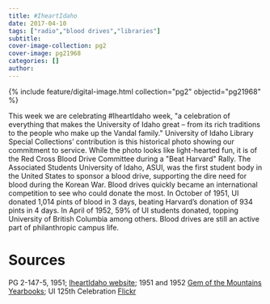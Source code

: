 ```yaml
---
title: #IheartIdaho
date: 2017-04-10
tags: ["radio","blood drives","libraries"]
subtitle: 
cover-image-collection: pg2
cover-image: pg21968
categories: []
author:
---
```


{% include feature/digital-image.html collection="pg2" objectid="pg21968" %}

This week we are celebrating #IheartIdaho week, "a celebration of everything that makes the University of Idaho great – from its rich traditions to the people who make up the Vandal family." University of Idaho Library Special Collections’ contribution is this historical photo showing our commitment to service. While the photo looks like light-hearted fun, it is of the Red Cross Blood Drive Committee during a "Beat Harvard" Rally. The Associated Students University of Idaho, ASUI, was the first student body in the United States to sponsor a blood drive, supporting the dire need for blood during the Korean War. Blood drives quickly became an international competition to see who could donate the most. In October of 1951, UI donated 1,014 pints of blood in 3 days, beating Harvard’s donation of 934 pints in 4 days. In April of 1952, 59% of UI students donated, topping University of British Columbia among others. Blood drives are still an active part of philanthropic campus life.

# Sources

PG 2-147-5, 1951; [IheartIdaho website](https://www.uidaho.edu/alumni/sarb/events/i-heart-idaho); 1951 and 1952 [Gem of the Mountains Yearbooks](https://www.flickr.com/photos/97256409@N02/albums); UI 125th Celebration [Flickr](https://www.flickr.com/photos/97256409@N02/albums)

